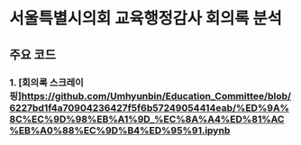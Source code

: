 # 서울특별시의회 교육행정감사 회의록 분석

## 주요 코드
### 1. [회의록 스크레이핑]<https://github.com/Umhyunbin/Education_Committee/blob/6227bd1f4a70904236427f5f6b57249054414eab/%ED%9A%8C%EC%9D%98%EB%A1%9D_%EC%8A%A4%ED%81%AC%EB%A0%88%EC%9D%B4%ED%95%91.ipynb>

